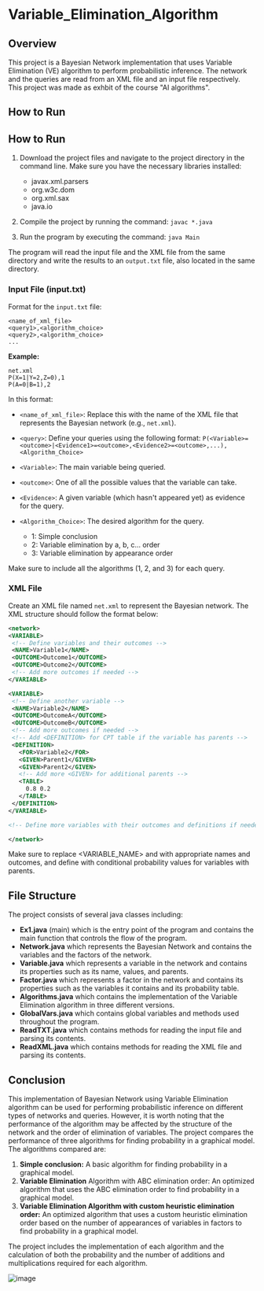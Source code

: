 # Variable_Elimination_Algorithm

## Overview
This project is a Bayesian Network implementation that uses Variable Elimination (VE) algorithm to perform probabilistic inference. The network and the queries are read from an XML file and an input file respectively.
This project was made as exhbit of the course "AI algorithms".

## How to Run

## How to Run

1. Download the project files and navigate to the project directory in the command line. Make sure you have the necessary libraries installed:
   - javax.xml.parsers
   - org.w3c.dom
   - org.xml.sax
   - java.io

2. Compile the project by running the command:
`javac *.java`

3. Run the program by executing the command:
`java Main`

The program will read the input file and the XML file from the same directory and write the results to an `output.txt` file, also located in the same directory.

### Input File (input.txt)

Format for the `input.txt` file:

```
<name_of_xml_file>
<query1>,<algorithm_choice>
<query2>,<algorithm_choice>
...
```

**Example:**
```
net.xml
P(X=1|Y=2,Z=0),1
P(A=0|B=1),2
```

In this format:
- `<name_of_xml_file>`: Replace this with the name of the XML file that represents the Bayesian network (e.g., `net.xml`).
- `<query>`: Define your queries using the following format:
`P(<Variable>=<outcome>|<Evidence1>=<outcome>,<Evidence2>=<outcome>,...),<Algorithm_Choice>`

- `<Variable>`: The main variable being queried.
- `<outcome>`: One of all the possible values that the variable can take.
- `<Evidence>`: A given variable (which hasn't appeared yet) as evidence for the query.
- `<Algorithm_Choice>`: The desired algorithm for the query.
   - 1: Simple conclusion
   - 2: Variable elimination by a, b, c... order
   - 3: Variable elimination by appearance order

Make sure to include all the algorithms (1, 2, and 3) for each query.

### XML File
Create an XML file named `net.xml` to represent the Bayesian network. The XML structure should follow the format below:

```xml
<network>
<VARIABLE>
 <!-- Define variables and their outcomes -->
 <NAME>Variable1</NAME>
 <OUTCOME>Outcome1</OUTCOME>
 <OUTCOME>Outcome2</OUTCOME>
 <!-- Add more outcomes if needed -->
</VARIABLE>

<VARIABLE>
 <!-- Define another variable -->
 <NAME>Variable2</NAME>
 <OUTCOME>OutcomeA</OUTCOME>
 <OUTCOME>OutcomeB</OUTCOME>
 <!-- Add more outcomes if needed -->
 <!-- Add <DEFINITION> for CPT table if the variable has parents -->
 <DEFINITION>
   <FOR>Variable2</FOR>
   <GIVEN>Parent1</GIVEN>
   <GIVEN>Parent2</GIVEN>
   <!-- Add more <GIVEN> for additional parents -->
   <TABLE>
     0.8 0.2
   </TABLE>
 </DEFINITION>
</VARIABLE>

<!-- Define more variables with their outcomes and definitions if needed -->

</network>
```

Make sure to replace <VARIABLE_NAME> and <OUTCOME> with appropriate names and outcomes, and define <DEFINITION> with conditional probability values for variables with parents.
## File Structure
The project consists of several java classes including:

* **Ex1.java** (main) which is the entry point of the program and contains the main function that controls the flow of the program.
* **Network.java** which represents the Bayesian Network and contains the variables and the factors of the network.
* **Variable.java** which represents a variable in the network and contains its properties such as its name, values, and parents.
* **Factor.java** which represents a factor in the network and contains its properties such as the variables it contains and its probability table.
* **Algorithms.java** which contains the implementation of the Variable Elimination algorithm in three different versions.
* **GlobalVars.java** which contains global variables and methods used throughout the program.
* **ReadTXT.java** which contains methods for reading the input file and parsing its contents.
* **ReadXML.java** which contains methods for reading the XML file and parsing its contents.

## Conclusion
This implementation of Bayesian Network using Variable Elimination algorithm can be used for performing probabilistic inference on different types of networks and queries. However, it is worth noting that the performance of the algorithm may be affected by the structure of the network and the order of elimination of variables. The project compares the performance of three algorithms for finding probability in a graphical model. The algorithms compared are:

1. **Simple conclusion:** A basic algorithm for finding probability in a graphical model.
2. **Variable Elimination** Algorithm with ABC elimination order: An optimized algorithm that uses the ABC elimination order to find probability in a graphical model.
3. **Variable Elimination Algorithm with custom heuristic elimination order:** An optimized algorithm that uses a custom heuristic elimination order based on the number of appearances of variables in factors to find probability in a graphical model.

The project includes the implementation of each algorithm and the calculation of both the probability and the number of additions and multiplications required for each algorithm.

![image](https://user-images.githubusercontent.com/97172662/212310971-c9cde4f4-c974-4ecd-a06a-c571f582f25e.png)
